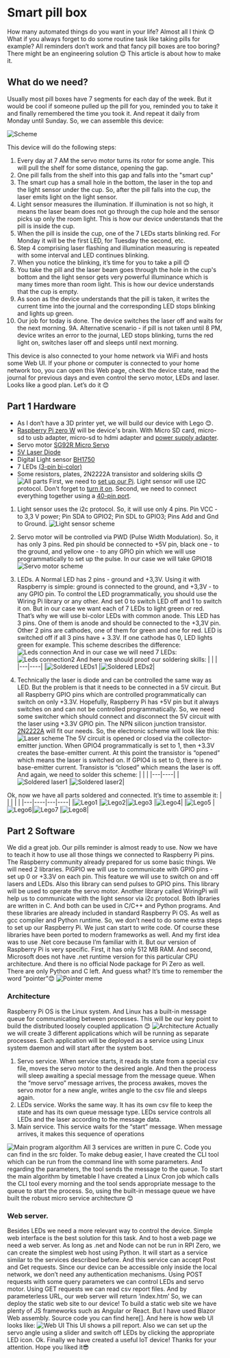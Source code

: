 # Smart pill box

How many automated things do you want in your life? Almost all I think 😊 What if you always forget to do some routine task like taking pills for example? All reminders don’t work and that fancy pill boxes are too boring? There might be an engineering solution 😊 This article is about how to make it.

## What do we need?

Usually most pill boxes have 7 segments for each day of the week. But it would be cool if someone pulled up the pill for you, reminded you to take it and finally remembered the time you took it. And repeat it daily from Monday until Sunday.
So, we can assemble this device:

![Scheme](https://github.com/DrMboga/RaspberryPillsReminder/blob/main/media/smart-cup-sketch.drawio.png)

This device will do the following steps:

1.  Every day at 7 AM the servo motor turns its rotor for some angle. This will pull the shelf for some distance, opening the gap.
2.  One pill falls from the shelf into this gap and falls into the "smart cup"
3.  The smart cup has a small hole in the bottom, the laser in the top and the light sensor under the cup. So, after the pill falls into the cup, the laser emits light on the light sensor.
4.  Light sensor measures the illumination. If illumination is not so high, it means the laser beam does not go through the cup hole and the sensor picks up only the room light. This is how our device understands that the pill is inside the cup.
5.  When the pill is inside the cup, one of the 7 LEDs starts blinking red. For Monday it will be the first LED, for Tuesday the second, etc.
6.  Step 4 comprising laser flashing and illumination measuring is repeated with some interval and LED continues blinking.
7.  When you notice the blinking, it’s time for you to take a pill 😊
8.  You take the pill and the laser beam goes through the hole in the cup's bottom and the light sensor gets very powerful illuminance which is many times more than room light. This is how our device understands that the cup is empty.
9.  As soon as the device understands that the pill is taken, it writes the current time into the journal and the corresponding LED stops blinking and lights up green.
10. Our job for today is done. The device switches the laser off and waits for the next morning.
    9A. Alternative scenario - if pill is not taken until 8 PM, device writes an error to the journal, LED stops blinking, turns the red light on, switches laser off and sleeps until next morning.

This device is also connected to your home network via WiFi and hosts some Web UI. If your phone or computer is connected to your home network too, you can open this Web page, check the device state, read the journal for previous days and even control the servo motor, LEDs and laser.
Looks like a good plan. Let’s do it 😊

## Part 1 Hardware

- As I don’t have a 3D printer yet, we will build our device with Lego 😊.
- [Raspberry Pi zero W](https://www.berrybase.de/en/raspberry-pi/raspberry-pi-computer/boards/raspberry-pi-zero-wh) will be device's brain. With Micro SD card, micro-sd to usb adapter, micro-sd to hdmi adapter and [power supply adapter](https://www.berrybase.de/raspberry-pi/raspberry-pi-computer/stromversorgung/netzteile-fuer-die-steckdose/micro-usb-netzteil/ladeadapter-5v/1a-flache-bauform-schwarz).
- Servo motor [SG92R Micro Servo](https://www.berrybase.de/bauelemente/elektromagnetische-bauelemente/motoren-servos/sg92r-micro-servo)
- [5V Laser Diode](https://www.berrybase.de/bauelemente/aktive-bauelemente/dioden-gleichrichter/5v-laserdiode-248-6mm-mit-anschlusskabel)
- Digital Light sensor [BH1750](https://www.berrybase.de/en/sensors-modules/light/bh1750-digitaler-lichtsensor)
- 7 LEDs [(3-pin bi-color)](https://www.berrybase.de/bauelemente/aktive-bauelemente/leds/led-sortimente/5mm-led-set-70-st-252-ck)
- Some resistors, plates, 2N2222A transistor and soldering skills 😊
  ![All parts](https://github.com/DrMboga/RaspberryPillsReminder/blob/main/media/IMG_4516.png)
  First, we need to [set up our Pi](https://projects.raspberrypi.org/en/projects/raspberry-pi-getting-started). Light sensor will use I2C protocol. Don't forget to [turn it on](https://www.raspberrypi-spy.co.uk/2014/11/enabling-the-i2c-interface-on-the-raspberry-pi/).
  Second, we need to connect everything together using a [40-pin port](https://pinout.xyz/pinout/3v3_power).

1.  Light sensor uses the i2c protocol. So, it will use only 4 pins. Pin VCC - to 3,3 V power; Pin SDA to GPIO2; Pin SDL to GPIO3; Pins Add and Gnd to Ground.
    ![Light sensor scheme](https://github.com/DrMboga/RaspberryPillsReminder/blob/main/media/Schemes-Light-sensor.png)

2.  Servo motor will be controlled via PWD (Pulse Width Modulation). So, it has only 3 pins. Red pin should be connected to +5V pin, black one - to the ground, and yellow one - to any GPIO pin which we will use programmatically to set up the pulse. In our case we will take GPIO18
    ![Servo motor scheme](https://github.com/DrMboga/RaspberryPillsReminder/blob/main/media/Schemes-Servo.png)
3.  LEDs. A Normal LED has 2 pins - ground and +3,3V. Using it with Raspberry is simple: ground is connected to the ground, and +3,3V - to any GPIO pin. To control the LED programmatically, you should use the Wiring Pi library or any other. And set 0 to switch LED off and 1 to switch it on. But in our case we want each of 7 LEDs to light green or red. That’s why we will use bi-color LEDs with common anode. This LED has 3 pins. One of them is anode and should be connected to the +3,3V pin. Other 2 pins are cathodes, one of them for green and one for red. LED is switched off if all 3 pins have + 3.3V. If one cathode has 0, LED lights green for example. This scheme describes the difference:
    ![Leds connection](https://github.com/DrMboga/RaspberryPillsReminder/blob/main/media/Schemes-Leds_Example.png)
    And in our case we will need 7 LEDs:
    ![Leds connection2](https://github.com/DrMboga/RaspberryPillsReminder/blob/main/media/Schemes-LEDs.png)
    And here we should proof our soldering skills:
    | | |
    |---|----|
    |![Soldered LEDs1](https://github.com/DrMboga/RaspberryPillsReminder/blob/main/media/solderedLeds1.png) |![Soldered LEDs2](https://github.com/DrMboga/RaspberryPillsReminder/blob/main/media/solderedLeds2.png)|
4.  Technically the laser is diode and can be controlled the same way as LED. But the problem is that it needs to be connected in a 5V circuit. But all Raspberry GPIO pins which are controlled programmatically can switch on only +3.3V. Hopefully, Raspberry Pi has +5V pin but it always switches on and can not be controlled programmatically. So, we need some switcher which should connect and disconnect the 5V circuit with the laser using +3.3V GPIO pin. The NPN silicon junction transistor. [2N2222A](https://en.m.wikipedia.org/wiki/2N2222) will fit our needs. So, the electronic scheme will look like this:
    ![Laser scheme](https://github.com/DrMboga/RaspberryPillsReminder/blob/main/media/Schemes-Laser.png)
    The 5V circuit is opened or closed via the collector-emitter junction. When GPIO4 programmatically is set to 1, then +3.3V creates the base-emitter current. At this point the transistor is “opened” which means the laser is switched on. If GPIO4 is set to 0, there is no base-emitter current. Transistor is “closed” which means the laser is off.
    And again, we need to solder this scheme:
    | | |
    |---|----|
    |![Soldered laser1](https://github.com/DrMboga/RaspberryPillsReminder/blob/main/media/solderedTransistor1.png) |![Soldered laser2](https://github.com/DrMboga/RaspberryPillsReminder/blob/main/media/solderedTransistor2.png)|

Ok, now we have all parts soldered and connected. It’s time to assemble it:
| | | | |
|---|----|---|----|
|![Lego1](https://github.com/DrMboga/RaspberryPillsReminder/blob/main/media/assemble1.png) |![Lego2](https://github.com/DrMboga/RaspberryPillsReminder/blob/main/media/assemble2.png)|![Lego3](https://github.com/DrMboga/RaspberryPillsReminder/blob/main/media/assemble3.png) |![Lego4](https://github.com/DrMboga/RaspberryPillsReminder/blob/main/media/assemble4.png)|
|![Lego5](https://github.com/DrMboga/RaspberryPillsReminder/blob/main/media/assemble5.png) |![Lego6](https://github.com/DrMboga/RaspberryPillsReminder/blob/main/media/assemble6.png)|![Lego7](https://github.com/DrMboga/RaspberryPillsReminder/blob/main/media/assemble7.png) |![Lego8](https://github.com/DrMboga/RaspberryPillsReminder/blob/main/media/assemble8.png)|

## Part 2 Software

We did a great job. Our pills reminder is almost ready to use. Now we have to teach it how to use all those things we connected to Raspberry Pi pins. The Raspberry community already prepared for us some basic things. We will need 2 libraries. PiGPIO we will use to communicate with GPIO pins - set up 0 or +3.3V on each pin. This feature we will use to switch on and off lasers and LEDs. Also this library can send pulses to GPIO pins. This library will be used to operate the servo motor. Another library called WiringPi will help us to communicate with the light sensor via i2c protocol. Both libraries are written in C. And both can be used in C/C++ and Python programs. And these libraries are already included in standard Raspberry Pi OS. As well as gcc compiler and Python runtime. So, we don’t need to do some extra steps to set up our Raspberry Pi. We just can start to write code.
Of course these libraries have been ported to modern frameworks as well. And my first idea was to use .Net core because I’m familiar with it. But our version of Raspberry Pi is very specific. First, it has only 512 MB RAM. And second, Microsoft does not have .net runtime version for this particular CPU architecture. And there is no official Node package for Pi Zero as well. There are only Python and C left. And guess what? It’s time to remember the word “pointer”😊
![Pointer meme](https://github.com/DrMboga/RaspberryPillsReminder/blob/main/media/pointer-meme.png)

### Architecture

Raspberry Pi OS is the Linux system. And Linux has a built-in message queue for communicating between processes. This will be our key point to build the distributed loosely coupled application 😊
![Architecture](https://github.com/DrMboga/RaspberryPillsReminder/blob/main/media/Schemes-Architecture.png)
Actually we will create 3 different applications which will be running as separate processes. Each application will be deployed as a service using Linux system daemon and will start after the system boot.

1. Servo service. When service starts, it reads its state from a special csv file, moves the servo motor to the desired angle. And then the process will sleep awaiting a special message from the message queue. When the “move servo” message arrives, the process awakes, moves the servo motor for a new angle, writes angle to the csv file and sleeps again.
2. LEDs service. Works the same way. It has its own csv file to keep the state and has its own queue message type. LEDs service controls all LEDs and the laser according to the message data.
3. Main service. This service waits for the “start” message. When message arrives, it makes this sequence of operations

![Main program algorithm](https://github.com/DrMboga/RaspberryPillsReminder/blob/main/media/pills-main-program.png)
All 3 services are written in pure C. Code you can find in the src folder.
To make debug easier, I have created the CLI tool which can be run from the command line with some parameters. And regarding the parameters, the tool sends the message to the queue.
To start the main algorithm by timetable I have created a Linux Cron job which calls the CLI tool every morning and the tool sends appropriate message to the queue to start the process.
So, using the built-in message queue we have built the robust micro service architecture 😊

### Web server.

Besides LEDs we need a more relevant way to control the device. Simple web interface is the best solution for this task. And to host a web page we need a web server.
As long as .net and Node can not be run in RPI Zero, we can create the simplest web host using Python. It will start as a service similar to the services described before. And this service can accept Post and Get requests. Since our device can be accessible only inside the local network, we don’t need any authentication mechanisms.
Using POST requests with some query parameters we can control LEDs and servo motor. Using GET requests we can read csv report files. And by parameterless URL, our web server will return ‘index.htm’ So, we can deploy the static web site to our device!
To build a static web site we have plenty of JS frameworks such as Angular or React. But I have used Blazor Web assembly. Source code you can find here[]. And here is how web UI looks like:
![Web UI](https://github.com/DrMboga/RaspberryPillsReminder/blob/main/media/webUi.png)
This UI shows a pill report. Also we can set up the servo angle using a slider and switch off LEDs by clicking the appropriate LED icon.
Ok. Finally we have created a useful IoT device! Thanks for your attention. Hope you liked it😎
